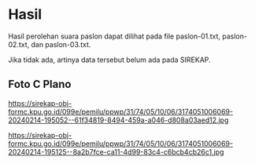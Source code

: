 # Hasil

Hasil perolehan suara paslon dapat dilihat pada file paslon-01.txt, paslon-02.txt, dan paslon-03.txt.

Jika tidak ada, artinya data tersebut belum ada pada SIREKAP.

## Foto C Plano

https://sirekap-obj-formc.kpu.go.id/099e/pemilu/ppwp/31/74/05/10/06/3174051006069-20240214-195052--61f34819-8494-459a-a046-d808a03aed12.jpg

https://sirekap-obj-formc.kpu.go.id/099e/pemilu/ppwp/31/74/05/10/06/3174051006069-20240214-195125--8a2b7fce-ca11-4d99-83c4-c6bcb4cb26c1.jpg
